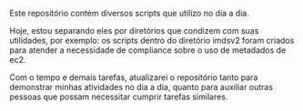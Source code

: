 Este repositório contém diversos scripts que utilizo no dia a dia.

Hoje, estou separando eles por diretórios que condizem com suas utilidades, por exemplo: os scripts dentro do diretório imdsv2 foram criados para atender a necessidade de compliance sobre o uso de metadados de ec2.

Com o tempo e demais tarefas, atualizarei o repositório tanto para demonstrar minhas atividades no dia a dia, quanto para auxiliar outras pessoas que possam necessitar cumprir tarefas similares.
